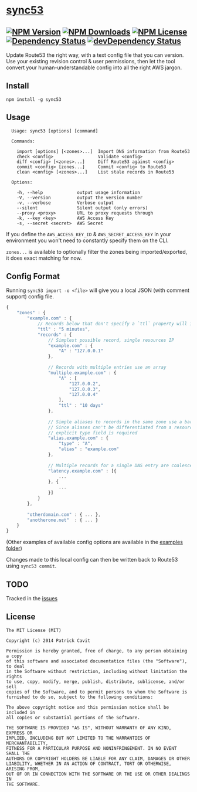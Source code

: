 [sync53](http://sync53.com/)
======
[![NPM Version](https://img.shields.io/npm/v/sync53.svg)](https://www.npmjs.com/package/sync53)
[![NPM Downloads](https://img.shields.io/npm/dm/sync53.svg)](https://www.npmjs.com/package/sync53)
[![NPM License](https://img.shields.io/npm/l/sync53.svg)](https://www.npmjs.com/package/sync53)
[![Dependency Status](https://img.shields.io/david/tivac/sync53.svg)](https://david-dm.org/tivac/sync53)
[![devDependency Status](https://img.shields.io/david/dev/tivac/sync53.svg)](https://david-dm.org/tivac/sync53#info=devDependencies)
---
Update Route53 the right way, with a text config file that you can version. Use your existing revision control & user permissions, then let the tool convert your human-understandable config into all the right AWS jargon.

## Install

```
npm install -g sync53
```

## Usage

```
  Usage: sync53 [options] [command]

  Commands:

    import [options] [<zones>...]  Import DNS information from Route53
    check <config>                 Validate <config>
    diff <config> [<zones>...]     Diff Route53 against <config>
    commit <config> [zones...]     Commit <config> to Route53
    clean <config> [<zones>...]    List stale records in Route53

  Options:

    -h, --help             output usage information
    -V, --version          output the version number
    -v, --verbose          Verbose output
    --silent               Silent output (only errors)
    --proxy <proxy>        URL to proxy requests through
    -k, --key <key>        AWS Access Key
    -s, --secret <secret>  AWS Secret

```

If you define the `AWS_ACCESS_KEY_ID` &
`AWS_SECRET_ACCESS_KEY` in your environment you won't need to constantly specify them on the CLI.

`zones...` is available to optionally filter the zones being imported/exported, it does exact matching for now.

## Config Format

Running `sync53 import -o <file>` will give you a local JSON (with comment support) config file.

```js
{
    "zones" : {
        "example.com" : {
            // Records below that don't specify a `ttl` property will inherit this one
            "ttl" : "5 minutes",
            "records" : {
                // Simplest possible record, single resources IP
                "example.com" : {
                    "A" : "127.0.0.1"
                },
                
                // Records with multiple entries use an array
                "multiple.example.com" : {
                    "A" : [
                        "127.0.0.2",
                        "127.0.0.3",
                        "127.0.0.4"
                    ],
                    "ttl" : "10 days"
                },
                
                // Simple aliases to records in the same zone use a bare `alias` property
                // Since aliases can't be differentiated from a resource an
                // explicit type field is required
                "alias.example.com" : {
                    "type" : "A",
                    "alias" : "example.com"
                },
                
                // Multiple records for a single DNS entry are coalesced into an array
                "latency.example.com" : [{
                    ...
                }, {
                    ...
                }]
            }
        },
        
        "otherdomain.com" : { ... },
        "anotherone.net"  : { ... }
    }
}
```

(Other examples of available config options are available in the [examples folder](https://github.com/tivac/sync53/blob/master/examples/))

Changes made to this local config can then be written back to Route53 using `sync53 commit`.

## TODO

Tracked in the [issues](https://github.com/tivac/sync53/labels/TODO)

## License
```
The MIT License (MIT)

Copyright (c) 2014 Patrick Cavit

Permission is hereby granted, free of charge, to any person obtaining a copy
of this software and associated documentation files (the "Software"), to deal
in the Software without restriction, including without limitation the rights
to use, copy, modify, merge, publish, distribute, sublicense, and/or sell
copies of the Software, and to permit persons to whom the Software is
furnished to do so, subject to the following conditions:

The above copyright notice and this permission notice shall be included in
all copies or substantial portions of the Software.

THE SOFTWARE IS PROVIDED "AS IS", WITHOUT WARRANTY OF ANY KIND, EXPRESS OR
IMPLIED, INCLUDING BUT NOT LIMITED TO THE WARRANTIES OF MERCHANTABILITY,
FITNESS FOR A PARTICULAR PURPOSE AND NONINFRINGEMENT. IN NO EVENT SHALL THE
AUTHORS OR COPYRIGHT HOLDERS BE LIABLE FOR ANY CLAIM, DAMAGES OR OTHER
LIABILITY, WHETHER IN AN ACTION OF CONTRACT, TORT OR OTHERWISE, ARISING FROM,
OUT OF OR IN CONNECTION WITH THE SOFTWARE OR THE USE OR OTHER DEALINGS IN
THE SOFTWARE.
```
